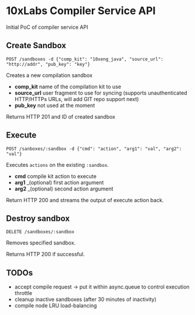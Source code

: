 # 10xLabs Compiler Service API

Initial PoC of compiler service API

## Create Sandbox

	POST /sandboxes -d {"comp_kit": "10xeng_java", "source_url": "http://addr", "pub_key": "key"}

Creates a new compilation sandbox

* **comp_kit** name of the compilation kit to use
* **source_url** user fragment to use for syncing (supports unauthenticated HTTP/HTTPs URLs, will add GIT repo support next)
* **pub_key** not used at the moment 

Returns HTTP 201 and ID of created sandbox

## Execute

	POST /sanboxes/:sandbox -d {"cmd": "action", "arg1": "val", "arg2": "val"}

Executes `actions` on the existing `:sandbox`.

* **cmd** compile kit action to execute
* **arg1** _(optional) first action argument
* **arg2** _(optional) second action argument

Return HTTP 200 and streams the output of execute action back.

## Destroy sandbox

	DELETE /sandboxes/:sandbox

Removes specified sandbox. 

Returns HTTP 200 if successful.

## TODOs

* accept compile request -> put it within async.queue to control execution throttle
* cleanup inactive sandboxes (after 30 minutes of inactivity)
* compile node LRU load-balancing
